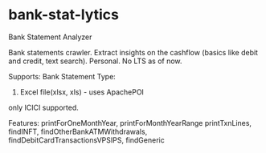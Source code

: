 # bank-stat-lytics
Bank Statement Analyzer

Bank statements crawler. Extract insights on the cashflow (basics like debit and credit, text search).
Personal.
No LTS as of now.

Supports:
Bank Statement Type:
 1. Excel file(xlsx, xls) - uses ApachePOI
 
only ICICI supported.

Features:
 printForOneMonthYear,
 printForMonthYearRange
 printTxnLines,
 findINFT,
 findOtherBankATMWithdrawals,
 findDebitCardTransactionsVPSIPS,
 findGeneric
 
  
